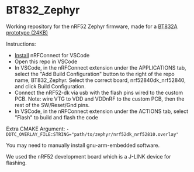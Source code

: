 # BT832_Zephyr
Working repository for the nRF52 Zephyr firmware, made for a [BT832A prototype (24KB)](https://github.com/moothyknight/nRF52-Biosensing-Boards/tree/main/CAD/BT832_OLD)

Instructions:
- [Install](https://nrfconnect.github.io/vscode-nrf-connect/) nRFConnect for VSCode
- Open this repo in VSCode
- In VSCode, in the nRFConnect extension under the APPLICATIONS tab, select the "Add Build Configuration" button to the right of the repo name, BT832_Zephyr. Select the correct board, nrf52840dk_nrf52840, and click Build Configuration.
- Connect the nRF52-dk via usb with the flash pins wired to the custom PCB. Note: wire VTG to VDD and VDDnRF to the custom PCB, then the rest of the SW/Reset/Gnd pins.
- In VSCode, in the nRFConnect extension under the ACTIONS tab, select "Flash" to build and flash the code

Extra CMAKE Argument:
`-DDTC_OVERLAY_FILE:STRING="path/to/zephyr/nrf52dk_nrf52810.overlay"`

You may need to manually install gnu-arm-embedded software. 

We used the nRF52 development board which is a J-LINK device for flashing.


